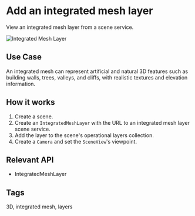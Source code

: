 # Add an integrated mesh layer

View an integrated mesh layer from a scene service.

![Integrated Mesh Layer](integrated-mesh-layer.png)

## Use Case

An integrated mesh can represent artificial and natural 3D features such as
building walls, trees, valleys, and cliffs, with realistic textures and
elevation information.

## How it works

1. Create a scene.
2. Create an `IntegratedMeshLayer` with the URL to an integrated mesh layer 
scene service.
3. Add the layer to the scene's operational layers collection.
4. Create a `Camera` and set the `SceneView`'s viewpoint.

## Relevant API

- IntegratedMeshLayer

## Tags

3D, integrated mesh, layers